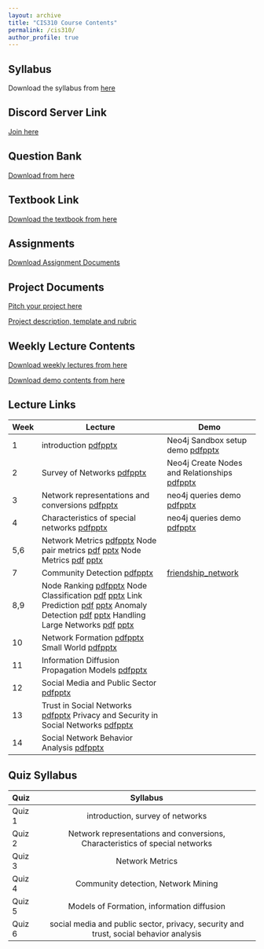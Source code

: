 ```yaml
---
layout: archive
title: "CIS310 Course Contents"
permalink: /cis310/
author_profile: true
---
```


## Syllabus

Download the syllabus from [here](https://drive.google.com/file/d/1wqEBlBXtYCwfZLJN_H6Rl3Tnn0QYPeXv/view?usp=sharing) 


## Discord Server Link

[Join here](https://discord.gg/cm68SAQsjE)

## Question Bank

[Download from here](https://docs.google.com/document/d/1mCMnkhZ6qE2x23fCM-B3-tgjnyYFt1fmwsvzhI0oct8/edit#heading=h.r7bwerrixg0z)


## Textbook Link

[Download the textbook from here](https://drive.google.com/file/d/1TKI7vucHkoTseZVWmovYtwvathu-QXE_/view?usp=sharing)

## Assignments

[Download Assignment Documents](https://drive.google.com/drive/folders/1Pro0_1q7Ks9h0QoomV48kwTUB3eNVYbp?usp=sharing)


## Project Documents
[Pitch your project here](https://docs.google.com/document/d/1nUvDDlweu3gG57R8kRAeN1liYM_gNtIRV0-H-hz6xuk/edit?usp=sharing)

[Project description, template and rubric](https://drive.google.com/drive/folders/1VjExeTuq1B8n3JUYYIuZ-q3nkR0SLBAK?usp=sharing)

## Weekly Lecture Contents

[Download weekly lectures from here](https://drive.google.com/drive/folders/1WTxPEDXg6zm89rPIeK6v6mdtahBKY40f?usp=sharing)

[Download demo contents from here](https://drive.google.com/drive/folders/1_AdNhTSBwOK4aYWTizrpTH7ag0OJhpJ9?usp=sharing)



## Lecture Links

|Week              | Lecture | Demo |
| --------| -------------------------- | ----------------- |
| 1       |   introduction [pdf](https://drive.google.com/file/d/1XsUxbGOxxD4cqJte8XWvZCAe5SYC0L3t/view?usp=drive_link)[pptx](https://docs.google.com/presentation/d/1Xkbpzch9YRCobtYl2MzErJgRmE0Vn3Yj/edit?usp=drive_link&ouid=116517936227271601598&rtpof=true&sd=true) | Neo4j Sandbox setup demo [pdf](https://drive.google.com/file/d/1e0yycF7uViG7EZ7KZs7qUN0Y1jQ5SfAo/view?usp=drive_link)[pptx](https://docs.google.com/presentation/d/1_BtUNy8q2W74bDrH0ACIByFYHN79R36o/edit?usp=drive_link) |
| 2      |   Survey of Networks [pdf](https://drive.google.com/file/d/1Xwj7aIUSAFwn4aiR1eKDKWRf1prld0uq/view?usp=drive_link)[pptx](https://docs.google.com/presentation/d/1Y-7nL0Kz2IILkxo14NgVDcCzA3g_V-1O/edit?usp=drive_link&ouid=116517936227271601598&rtpof=true&sd=true) | Neo4j Create Nodes and Relationships [pdf](https://drive.google.com/file/d/1PIUWDbzQYhJh6yx1pbozqe4qL0gv7yss/view?usp=drive_link)[pptx](https://docs.google.com/presentation/d/1OvOy-JD9Tc-hSqDVUd0oyuueVKlkd8C8/edit?usp=drive_link) |
| 3      |   Network representations and conversions [pdf](https://drive.google.com/file/d/1Y3BFXaJbMkh1jz0bLMWs8vKfeUhxq1J7/view?usp=drive_link)[pptx](https://docs.google.com/presentation/d/1Y5esRbAOaYecMxS_0hw6rAA6iX4x3dYu/edit?usp=drive_link&ouid=116517936227271601598&rtpof=true&sd=true) | neo4j queries demo [pdf](https://drive.google.com/file/d/1spLCuyjO81uQaYSC2m8zGBYo3-xvcUEC/view?usp=drive_link)[pptx](https://docs.google.com/presentation/d/1R84FkKiUt0P4pwxUN1_nXJ0o_3tQxELS/edit?usp=drive_link) |
| 4      |   Characteristics of special networks [pdf](https://drive.google.com/file/d/1YErZwr1p3W0L3EuUlNjULvFcrRfSJcFU/view?usp=drive_link)[pptx](https://docs.google.com/presentation/d/1YHSNtTfMngen-qbmZ7on5CtUnHz2cWNf/edit?usp=drive_link&ouid=116517936227271601598&rtpof=true&sd=true) | neo4j queries demo [pdf](https://drive.google.com/file/d/1spLCuyjO81uQaYSC2m8zGBYo3-xvcUEC/view?usp=drive_link)[pptx](https://docs.google.com/presentation/d/1R84FkKiUt0P4pwxUN1_nXJ0o_3tQxELS/edit?usp=drive_link) |
| 5,6      |   Network Metrics [pdf](https://drive.google.com/file/d/1-n0reYcCWzb88VcB99kuBiWtbEmsTShI/view?usp=drive_link)[pptx](https://docs.google.com/presentation/d/1YLSlg0dpvJECMJhMOd3qfgoyeakUSj_L/edit?usp=drive_link&ouid=116517936227271601598&rtpof=true&sd=true) Node pair metrics [pdf](https://drive.google.com/file/d/1-mjGGppMryYFPWUHCGWu7OVdrI__rEpj/view?usp=drive_link) [pptx](https://docs.google.com/presentation/d/1YHbw3IfQxDd1wR_V-JMcATKw1dnsnQox/edit?usp=drive_link&ouid=116517936227271601598&rtpof=true&sd=true) Node Metrics [pdf](https://drive.google.com/file/d/1ucUy8r38jqInYlW3rwT3C1lFdLRB1a5o/view?usp=drive_link) [pptx](https://docs.google.com/presentation/d/1YLjeM4TYUPkvHpvt6DUfBQh1GviTo5gB/edit?usp=drive_link&ouid=116517936227271601598&rtpof=true&sd=true) | |
| 7      |   Community Detection [pdf](https://drive.google.com/file/d/10zHwEucowsxl5egqfirD5dOuOCqaLLj_/view?usp=drive_link)[pptx](https://docs.google.com/presentation/d/1ZQDjpfBc6RuBIjBkMU5t1J4dgyws7pxg/edit?usp=drive_link) | [friendship_network](https://drive.google.com/file/d/1Vz1wGCkoQyrVMEXDI6h5_8ELPxbemOzO/view?usp=drive_link)|
| 8,9      |   Node Ranking [pdf](https://drive.google.com/file/d/11GGiSVYpZ17p4VxDtlMBK5dIYOEQLmfu/view?usp=drive_link)[pptx](https://docs.google.com/presentation/d/10wMRNzqBpIuaxVzXhhrqeHN8IDUh-cHQ/edit?usp=drive_link&ouid=101546128155949586791&rtpof=true&sd=true)   Node Classification [pdf](https://drive.google.com/file/d/11IBqVrlrXTmFlA-UNyDSjoANYAe74cwR/view?usp=drive_link) [pptx](https://docs.google.com/presentation/d/114IjbCd39wnDgLkp8SabiXuawxPDHy9h/edit?usp=drive_link&ouid=101546128155949586791&rtpof=true&sd=true)  Link Prediction [pdf](https://drive.google.com/file/d/11IRqB5tTR_-Q0l1KEuLpHU1rwP-zDwX_/view?usp=drive_link) [pptx](https://docs.google.com/presentation/d/10yNxOQTRAj_moqHDsaO0zX6opumrG-86/edit?usp=drive_link&ouid=101546128155949586791&rtpof=true&sd=true) Anomaly Detection [pdf](https://drive.google.com/file/d/11M_yeA8JeigzD8HuaoJG53rJF7ecK_mX/view?usp=drive_link) [pptx](https://docs.google.com/presentation/d/116H4We_0iI4m22nxwjBm4suymacr_t1h/edit?usp=drive_link&ouid=101546128155949586791&rtpof=true&sd=true) Handling Large Networks [pdf](https://drive.google.com/file/d/11YAe4uiCvc7v_2aGH_SrxXR7JgcW7MLK/view?usp=drive_link) [pptx](https://docs.google.com/presentation/d/119pe3omo62QttJNzU1rVCPfEvnscd7WW/edit?usp=drive_link&ouid=101546128155949586791&rtpof=true&sd=true)| |
| 10      |   Network Formation [pdf](https://drive.google.com/file/d/1vcOFu9ZahbpFdEqTisHkXWCE9Cww1Y07/view?usp=sharing)[pptx](https://docs.google.com/presentation/d/1YUnixxA78qeww2KRfJR2xGbuDY-GAEVr/edit?usp=sharing&ouid=116517936227271601598&rtpof=true&sd=true) Small World [pdf](https://drive.google.com/file/d/1vkZi2qpGXVuQK92CqXw-HMwgbTgOYfOl/view?usp=sharing)[pptx](https://docs.google.com/presentation/d/1Yn_NIIzhKK8pLvBgm-BQlnFUEzjscGlo/edit?usp=sharing&ouid=116517936227271601598&rtpof=true&sd=true)  | |
| 11      |   Information Diffusion Propagation Models [pdf](https://drive.google.com/file/d/1vr8gGcLtCNdtUG88NZ6c_uEBcNjU__Oe/view?usp=sharing)[pptx](https://docs.google.com/presentation/d/1Zp2rBp4t4WWeMCIk14ZHzMEaU5re0NTd/edit?usp=sharing&ouid=116517936227271601598&rtpof=true&sd=true) | |
| 12      |   Social Media and Public Sector [pdf](https://drive.google.com/file/d/1zuTYwuF6yVkGGnClajkuGMIEI3YiCUIv/view?usp=drive_link)[pptx](https://docs.google.com/presentation/d/1ZvSdEEHHXCIwPzqv-37f7jP3OPazFmn3/edit?usp=drive_link&ouid=101546128155949586791&rtpof=true&sd=true) | |
| 13      |   Trust in Social Networks [pdf](https://drive.google.com/file/d/1Kg8oKS9QmtNyd411UTkzMvExymo0npZW/view?usp=sharing)[pptx](https://docs.google.com/presentation/d/1ZSYrOIpnqeGRdfCNQOHCZZAbZvuISHC8/edit?usp=sharing&ouid=116517936227271601598&rtpof=true&sd=true) Privacy and Security in Social Networks [pdf](https://drive.google.com/file/d/10GbTzC2xq0K9q0ys7L9D8dLRf9XyQN0J/view?usp=sharing)[pptx](https://docs.google.com/presentation/d/1Z_FC0Naco9hIg04HvcUX559KJWk7lL1P/edit?usp=sharing&ouid=116517936227271601598&rtpof=true&sd=true)| |
| 14      |   Social Network Behavior Analysis [pdf](https://drive.google.com/file/d/1xnTtTGDQGHdCN98n7dcmfbP1BABiIf1C/view?usp=sharing)[pptx](https://docs.google.com/presentation/d/1xc36pUTpvj4w8EYgpTpCNfZJS_p5pJ4b/edit?usp=sharing&ouid=116517936227271601598&rtpof=true&sd=true) | |


## Quiz Syllabus

| Quiz      | Syllabus | 
| :---        |:----:   | 
| Quiz 1      | introduction, survey of networks      | 
| Quiz 2   | Network representations and conversions, Characteristics of special networks|
| Quiz 3   | Network Metrics |
| Quiz 4   | Community detection, Network Mining |
| Quiz 5  | Models of Formation, information diffusion| 
| Quiz 6  | social media and public sector, privacy, security and trust, social behavior analysis| 


